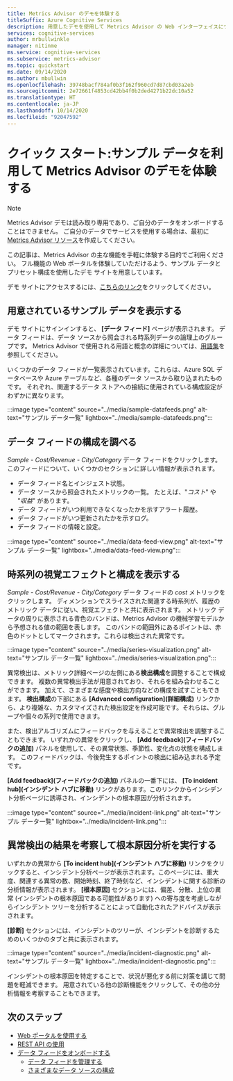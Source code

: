 ```yaml
---
title: Metrics Advisor のデモを体験する
titleSuffix: Azure Cognitive Services
description: 用意したデモを使用して Metrics Advisor の Web インターフェイスについて説明します。
services: cognitive-services
author: mrbullwinkle
manager: nitinme
ms.service: cognitive-services
ms.subservice: metrics-advisor
ms.topic: quickstart
ms.date: 09/14/2020
ms.author: mbullwin
ms.openlocfilehash: 39748bacf784af0b3f162f960cd7d87cbd03a2eb
ms.sourcegitcommit: 2e72661f4853cd42bb4f0b2ded4271b22dc10a52
ms.translationtype: HT
ms.contentlocale: ja-JP
ms.lasthandoff: 10/14/2020
ms.locfileid: "92047592"
---
```

# <a name="quickstart-explore-the-metrics-advisor-demo-with-example-data"></a>クイック スタート:サンプル データを利用して Metrics Advisor のデモを体験する

> [!Note]
> Metrics Advisor デモは読み取り専用であり、ご自分のデータをオンボードすることはできません。 ご自分のデータでサービスを使用する場合は、最初に [Metrics Advisor リソース](web-portal.md)を作成してください。

この記事は、Metrics Advisor の主な機能を手軽に体験する目的でご利用ください。 フル機能の Web ポータルを体験していただけるよう、サンプル データとプリセット構成を使用したデモ サイトを用意しています。

デモ サイトにアクセスするには、[こちらのリンク](https://aka.ms/MetricsAdvisor/Demo)をクリックしてください。

## <a name="view-the-available-sample-data"></a>用意されているサンプル データを表示する

デモ サイトにサインインすると、 **[データ フィード]** ページが表示されます。 データ フィードは、データ ソースから照会される時系列データの論理上のグループです。 Metrics Advisor で使用される用語と概念の詳細については、[用語集](../glossary.md)を参照してください。 

いくつかのデータ フィードが一覧表示されています。これらは、Azure SQL データベースや Azure テーブルなど、各種のデータ ソースから取り込まれたものです。 それぞれ、関連するデータ ストアへの接続に使用されている構成設定がわずかに異なります。

:::image type="content" source="../media/sample-datafeeds.png" alt-text="サンプル データ一覧" lightbox="../media/sample-datafeeds.png":::

## <a name="explore-the-data-feed-configurations"></a>データ フィードの構成を調べる

*Sample - Cost/Revenue - City/Category* データ フィードをクリックします。 このフィードについて、いくつかのセクションに詳しい情報が表示されます。

* データ フィード名とインジェスト状態。
* データ ソースから照会されたメトリックの一覧。 たとえば、"*コスト*" や "*収益*" があります。 
* データ フィードがいつ利用できなくなったかを示すアラート履歴。 
* データ フィードがいつ更新されたかを示すログ。   
* データ フィードの情報と設定。

:::image type="content" source="../media/data-feed-view.png" alt-text="サンプル データ一覧" lightbox="../media/data-feed-view.png":::


## <a name="view-time-series-visualizations-and-configurations"></a>時系列の視覚エフェクトと構成を表示する

*Sample - Cost/Revenue - City/Category* データ フィードの *cost* メトリックをクリックします。 ディメンションでスライスされた関連する時系列が、履歴のメトリック データに従い、視覚エフェクトと共に表示されます。 メトリック データの周りに表示される青色のバンドは、Metrics Advisor の機械学習モデルから予想される値の範囲を表します。 このバンドの範囲外にあるポイントは、赤色のドットとしてマークされます。これらは検出された異常です。 

:::image type="content" source="../media/series-visualization.png" alt-text="サンプル データ一覧" lightbox="../media/series-visualization.png":::

異常検出は、メトリック詳細ページの左側にある**検出構成**を調整することで構成できます。 複数の異常検出手法が用意されており、それらを組み合わせることができます。 加えて、さまざまな感度や検出方向などの構成を試すこともできます。 **検出構成**の下部にある **[Advanced configuration]\(詳細構成\)** リンクから、より複雑な、カスタマイズされた検出設定を作成可能です。それらは、グループや個々の系列で使用できます。 

また、検出アルゴリズムにフィードバックを与えることで異常検出を調整することもできます。 いずれかの異常をクリックし、 **[Add feedback]\(フィードバックの追加\)** パネルを使用して、その異常状態、季節性、変化点の状態を構成します。 このフィードバックは、今後発生するポイントの検出に組み込まれる予定です。  

**[Add feedback]\(フィードバックの追加\)** パネルの一番下には、 **[To incident hub]\(インシデント ハブに移動\)** リンクがあります。このリンクからインシデント分析ページに誘導され、インシデントの根本原因が分析されます。  

:::image type="content" source="../media/incident-link.png" alt-text="サンプル データ一覧" lightbox="../media/incident-link.png":::

## <a name="explore-anomaly-detection-results-and-perform-root-cause-analysis"></a>異常検出の結果を考察して根本原因分析を実行する

いずれかの異常から **[To incident hub]\(インシデント ハブに移動\)** リンクをクリックすると、インシデント分析ページが表示されます。このページには、重大度、関連する異常の数、開始時刻、終了時刻など、インシデントに関する診断の分析情報が表示されます。 **[根本原因]** セクションには、偏差、分散、上位の異常 (インシデントの根本原因である可能性があります) への寄与度を考慮しながらインシデント ツリーを分析することによって自動化されたアドバイスが表示されます。

**[診断]** セクションには、インシデントのツリーが、インシデントを診断するためのいくつかのタブと共に表示されます。

:::image type="content" source="../media/incident-diagnostic.png" alt-text="サンプル データ一覧" lightbox="../media/incident-diagnostic.png":::

インシデントの根本原因を特定することで、状況が悪化する前に対策を講じて問題を軽減できます。 用意されている他の診断機能をクリックして、その他の分析情報を考察することもできます。 

## <a name="next-steps"></a>次のステップ

- [Web ポータルを使用する](web-portal.md)
- [REST API の使用](rest-api.md)
- [データ フィードをオンボードする](../how-tos/onboard-your-data.md)
    - [データ フィードを管理する](../how-tos/manage-data-feeds.md)
    - [さまざまなデータ ソースの構成](../data-feeds-from-different-sources.md)
